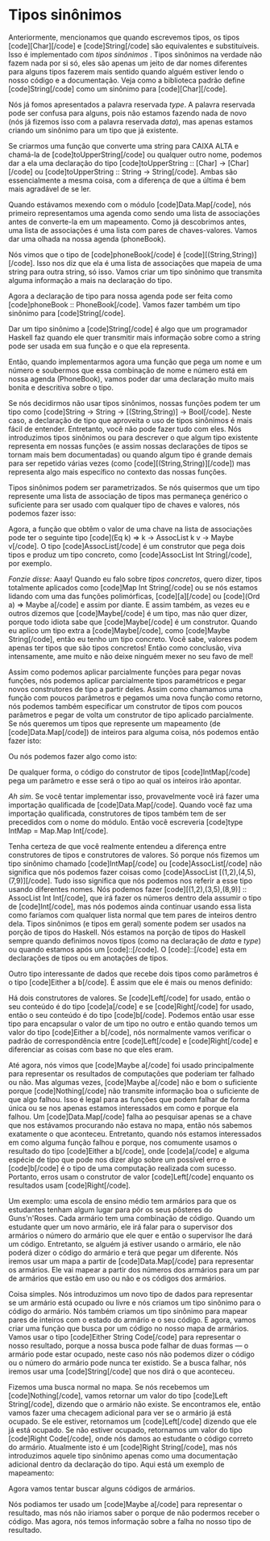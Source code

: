 Tipos sinônimos
===============

Anteriormente, mencionamos que quando escrevemos tipos, os tipos [code][Char][/code] e [code]String[/code] são equivalentes e substituíveis. Isso é implementado com <em>tipos sinônimos </em>. Tipos sinônimos na verdade não fazem nada por si só, eles são apenas um jeito de dar nomes diferentes para alguns tipos fazerem mais sentido quando alguém estiver lendo o nosso código e a documentação. Veja como a biblioteca padrão define [code]String[/code] como um sinônimo para [code][Char][/code].


Nós já fomos apresentados a palavra reservada <i>type</i>. A palavra reservada pode ser confusa para alguns, pois não estamos fazendo nada de novo (nós já fizemos isso com a palavra reservada <i>data</i>), mas apenas estamos criando um sinônimo para um tipo que já existente.

Se criarmos uma função que converte uma string para CAIXA ALTA e chamá-la de [code]toUpperString[/code] ou qualquer outro nome, podemos dar a ela uma declaração do tipo [code]toUpperString :: [Char] -&gt; [Char][/code] ou [code]toUpperString :: String -&gt; String[/code]. Ambas são essencialmente a mesma coisa, com a diferença de que a última é bem mais agradável de se ler.

Quando estávamos mexendo com o módulo [code]Data.Map[/code], nós primeiro representamos uma agenda como sendo uma lista de associações antes de converte-la em um mapeamento. Como já descobrimos antes, uma lista de associações é uma lista com pares de chaves-valores. Vamos dar uma olhada na nossa agenda (phoneBook).



Nós vimos que o tipo de [code]phoneBook[/code] é [code][(String,String)][/code]. Isso nos diz que ela é uma lista de associações que mapeia de uma string para outra string, só isso. Vamos criar um tipo sinônimo que transmita alguma informação a mais na declaração do tipo.


Agora a declaração de tipo para nossa agenda pode ser feita como [code]phoneBook :: PhoneBook[/code]. Vamos fazer também um tipo sinônimo para [code]String[/code].



Dar um tipo sinônimo a [code]String[/code] é algo que um programador Haskell faz quando ele quer transmitir mais informação sobre como a string pode ser usada em sua função e o que ela representa.

Então, quando implementarmos agora uma função que pega um nome e um número e soubermos que essa combinação de nome e número está em nossa agenda (PhoneBook), vamos poder dar uma declaração muito mais bonita e descritiva sobre o tipo.



Se nós decidirmos não usar tipos sinônimos, nossas funções podem ter um tipo como [code]String -&gt; String -&gt; [(String,String)] -&gt; Bool[/code]. Neste caso, a declaração de tipo que aproveita o uso de tipos sinônimos é mais fácil de entender. Entretanto, você não pode fazer tudo com eles. Nós introduzimos tipos sinônimos ou para descrever o que algum tipo existente representa em nossas funções (e assim nossas declarações de tipos se tornam mais bem documentadas) ou quando algum tipo é grande demais para ser repetido várias vezes (como [code][(String,String)][/code]) mas representa algo mais específico no contexto das nossas funções.

Tipos sinônimos podem ser parametrizados. Se nós quisermos que um tipo represente uma lista de associação de tipos mas permaneça genérico o suficiente para ser usado com qualquer tipo de chaves e valores, nós podemos fazer isso:



Agora, a função que obtêm o valor de uma chave na lista de associações pode ter o seguinte tipo [code](Eq k) =&gt; k -&gt; AssocList k v -&gt; Maybe v[/code]. O tipo [code]AssocList[/code] é um construtor que pega dois tipos e produz um tipo concreto, como [code]AssocList Int String[/code], por exemplo.

<em>Fonzie disse:</em> Aaay! Quando eu falo sobre <i>tipos concretos</i>, quero dizer, tipos totalmente aplicados como [code]Map Int String[/code] ou se nós estamos lidando com uma das funções polimórficas, [code][a][/code] ou [code](Ord a) =&gt; Maybe a[/code] e assim por diante. E assim também, as vezes eu e outros dizemos que [code]Maybe[/code] é um tipo, mas não quer dizer, porque todo idiota sabe que [code]Maybe[/code] é um construtor. Quando eu aplico um tipo extra a [code]Maybe[/code], como [code]Maybe String[/code], então eu tenho um tipo concreto. Você sabe, valores podem apenas ter tipos que são tipos concretos! Então como conclusão, viva intensamente, ame muito e não deixe ninguém mexer no seu favo de mel!

Assim como podemos aplicar parcialmente funções para pegar novas funções, nós podemos aplicar parcialmente tipos paramétricos e pegar novos construtores de tipo a partir deles. Assim como chamamos uma função com poucos parâmetros e pegamos uma nova função como retorno, nós podemos também especificar um construtor de tipos com poucos parâmetros e pegar de volta um construtor de tipo aplicado parcialmente. Se nós queremos um tipos que represente um mapeamento (de [code]Data.Map[/code]) de inteiros para alguma coisa, nós podemos então fazer isto:



Ou nós podemos fazer algo como isto:



De qualquer forma, o código do construtor de tipos [code]IntMap[/code] pega um parâmetro e esse será o tipo ao qual os inteiros irão apontar.

<em>Ah sim</em>. Se você tentar implementar isso, provavelmente você irá fazer uma importação qualificada de [code]Data.Map[/code]. Quando você faz uma importação qualificada, construtores de tipos também tem de ser precedidos com o nome do módulo. Então você escreveria [code]type IntMap = Map.Map Int[/code].

Tenha certeza de que você realmente entendeu a diferença entre construtores de tipos e construtores de valores. Só porque nós fizemos um tipo sinônimo chamado [code]IntMap[/code] ou [code]AssocList[/code] não significa que nós podemos fazer coisas como [code]AssocList [(1,2),(4,5),(7,9)][/code]. Tudo isso significa que nós podemos nos referir a esse tipo usando diferentes nomes. Nós podemos fazer [code][(1,2),(3,5),(8,9)] :: AssocList Int Int[/code], que irá fazer os números dentro dela assumir o tipo de [code]Int[/code], mas nós podemos ainda continuar usando essa lista como faríamos com qualquer lista normal que tem pares de inteiros dentro dela. Tipos sinônimos (e tipos em geral) somente podem ser usados na porção de tipos do Haskell. Nós estamos na porção de tipos do Haskell sempre quando definimos novos tipos (como na declaração de <i>data</i> e <i>type</i>) ou quando estamos após um [code]::[/code]. O [code]::[/code] esta em declarações de tipos ou em anotações de tipos.

Outro tipo interessante de dados que recebe dois tipos como parâmetros é o tipo [code]Either a b[/code]. É assim que ele é mais ou menos definido:



Há dois construtores de valores. Se [code]Left[/code] for usado, então o seu conteúdo é do tipo [code]a[/code] e se [code]Right[/code] for usado, então o seu conteúdo é do tipo [code]b[/code]. Podemos então usar esse tipo para encapsular o valor de um tipo no outro e então quando temos um valor do tipo [code]Either a b[/code], nós normalmente vamos verificar o padrão de correspondência entre [code]Left[/code] e [code]Right[/code] e diferenciar as coisas com base no que eles eram.



Até agora, nós vimos que [code]Maybe a[/code] foi usado principalmente para representar os resultados de computações que poderiam ter falhado ou não. Mas algumas vezes, [code]Maybe a[/code] não e bom o suficiente porque [code]Nothing[/code] não transmite informação boa o suficiente de que algo falhou. Isso é legal para as funções que podem falhar de forma única ou se nos apenas estamos interessados em como e porque ela falhou. Um [code]Data.Map[/code] falha ao pesquisar apenas se a chave que nos estávamos procurando não estava no mapa, então nós sabemos exatamente o que aconteceu. Entretanto, quando nós estamos interessados em como alguma função falhou e porque, nos comumente usamos o resultado do tipo [code]Either a b[/code], onde [code]a[/code] e alguma espécie de tipo que pode nos dizer algo sobre um possível erro e [code]b[/code] é o tipo de uma computação realizada com sucesso. Portanto, erros usam o construtor de valor [code]Left[/code] enquanto os resultados usam [code]Right[/code].

Um exemplo: uma escola de ensino médio tem armários para que os estudantes tenham algum lugar para pôr os seus pôsteres do Guns'n'Roses. Cada armário tem uma combinação de código. Quando um estudante quer um novo armário, ele irá falar para o supervisor dos armários o número do armário que ele quer e então o supervisor lhe dará um código. Entretanto, se alguém já estiver usando o armário, ele não poderá dizer o código do armário e terá que pegar um diferente. Nós iremos usar um mapa a partir de [code]Data.Map[/code] para representar os armários. Ele vai mapear a partir dos números dos armários para um par de armários que estão em uso ou não e os códigos dos armários.



Coisa simples. Nós introduzimos um novo tipo de dados para representar se um armário está ocupado ou livre e nós criamos um tipo sinônimo para o código do armário. Nós também criamos um tipo sinônimo para mapear pares de inteiros com o estado do armário e o seu código. E agora, vamos criar uma função que busca por um código no nosso mapa de armários. Vamos usar o tipo [code]Either String Code[/code] para representar o nosso resultado, porque a nossa busca pode falhar de duas formas &mdash; o armário pode estar ocupado, neste caso nós não podemos dizer o código ou o número do armário pode nunca ter existido. Se a busca falhar, nós iremos usar uma [code]String[/code] que nos dirá o que aconteceu.




Fizemos uma busca normal no mapa. Se nós recebemos um [code]Nothing[/code], vamos retornar um valor do tipo [code]Left String[/code], dizendo que o armário não existe. Se encontramos ele, então vamos fazer uma checagem adicional para ver se o armário já está ocupado. Se ele estiver, retornamos um [code]Left[/code] dizendo que ele já está ocupado. Se não estiver ocupado, retornamos um valor do tipo [code]Right Code[/code], onde nós damos ao estudante o código correto do armário. Atualmente isto é um [code]Right String[/code], mas nós introduzimos aquele tipo sinônimo apenas como uma documentação adicional dentro da declaração do tipo. Aqui está um exemplo de mapeamento:



Agora vamos tentar buscar alguns códigos de armários.



Nós podiamos ter usado um [code]Maybe a[/code] para representar o resultado, mas nós não iriamos saber o porque de não podermos receber o código. Mas agora, nós temos informação sobre a falha no nosso tipo de resultado.
